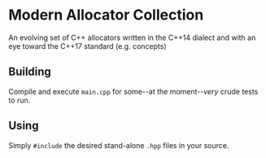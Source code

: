 # Modern Allocator Collection

An evolving set of C++ allocators written in the C++14 dialect and with an eye toward the C++17 standard (e.g. concepts)

## Building

Compile and execute `main.cpp` for some--at the moment--*very* crude tests to run.

## Using

Simply `#include` the desired stand-alone `.hpp` files in your source.
